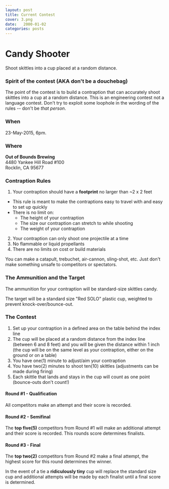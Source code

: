```yaml
---
layout: post
title: Current Contest
cover: 3.png
date:   2000-01-02
categories: posts
---
```


# Candy Shooter

Shoot skittles into a cup placed at a random distance.

### Spirit of the contest (AKA don't be a douchebag)

The point of the contest is to build a contraption that can accurately shoot skittles into a cup at a random distance. This is an engineering contest not a language contest. Don't try to exploit some loophole in the wording of the rules -- don't be *that person*.

### When

23-May-2015, 6pm.

### Where

**Out of Bounds Brewing**<br>
4480 Yankee Hill Road #100<br>
Rocklin, CA 95677<br>

### Contraption Rules

 1. Your contraption should have a **footprint** no larger than ~2 x 2 feet
   - This rule is meant to make the contraptions easy to travel with and easy to set up quickly
   - There is no limit on:
     - The height of your contraption
     - The size our contraption can stretch to while shooting
     - The weight of your contraption
 2. Your contraption can only shoot one projectile at a time
 3. No flammable or liquid propellants
 4. There are no limits on cost or build materials

You can make a catapult, trebuchet, air-cannon, sling-shot, etc. Just don't make something unsafe to competitors or spectators.

### The Ammunition and the Target

The ammunition for your contraption will be standard-size skittles candy.

The target will be a standard size "Red SOLO" plastic cup, weighted to prevent knock-over/bounce-out.

### The Contest

 1. Set up your contraption in a defined area on the table behind the index line
 2. The cup will be placed at a random distance from the index line (between 6 and 8 feet) and you will be given the distance within 1 inch (the cup will be on the same level as your contraption, either on the ground or on a table)
 3. You have one(1) minute to adjust/aim your contraption
 4. You have two(2) minutes to shoot ten(10) skittles (adjustments can be made during firing)
 5. Each skittle that lands and stays in the cup will count as one point (bounce-outs don't count!)

#### Round #1 - Qualification

All competitors make an attempt and their score is recorded.

#### Round #2 - Semifinal

The **top five(5)** competitors from Round #1 will make an additional attempt and their score is recorded. This rounds score determines finalists.

#### Round #3 - Final

The **top two(2)** competitors from Round #2 make a final attempt, the highest score for this round determines the winner.

In the event of a tie a **ridiculously tiny** cup will replace the standard size cup and additional attempts will be made by each finalist until a final score is determined.
